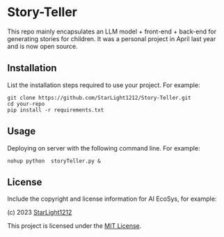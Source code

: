 # Story-Teller
This repo mainly encapsulates an LLM model + front-end + back-end for generating stories for children. It was a personal project in April last year and is now open source.

## Installation

List the installation steps required to use your project. For example:

```
git clone https://github.com/StarLight1212/Story-Teller.git
cd your-repo
pip install -r requirements.txt
```

## Usage

Deploying on server with the following command line. For example:

```
nohup python  storyTeller.py &
```

## License

Include the copyright and license information for AI EcoSys, for example:

(c) 2023 [StarLight1212](https://github.com/StarLight1212)

This project is licensed under the [MIT License](https://opensource.org/licenses/MIT).
